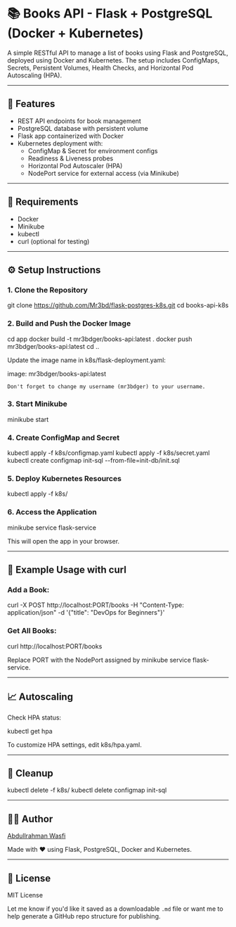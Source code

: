 # 📚 Books API - Flask + PostgreSQL (Docker + Kubernetes)

A simple RESTful API to manage a list of books using Flask and PostgreSQL, deployed using Docker and Kubernetes. The setup includes ConfigMaps, Secrets, Persistent Volumes, Health Checks, and Horizontal Pod Autoscaling (HPA).

---

## 🚀 Features

- REST API endpoints for book management
- PostgreSQL database with persistent volume
- Flask app containerized with Docker
- Kubernetes deployment with:
  - ConfigMap & Secret for environment configs
  - Readiness & Liveness probes
  - Horizontal Pod Autoscaler (HPA)
  - NodePort service for external access (via Minikube)

---

## 🧰 Requirements

- Docker
- Minikube
- kubectl
- curl (optional for testing)

---

## ⚙️ Setup Instructions

### 1. Clone the Repository

git clone https://github.com/Mr3bd/flask-postgres-k8s.git
cd books-api-k8s

### 2. Build and Push the Docker Image

cd app
docker build -t mr3bdger/books-api:latest .
docker push mr3bdger/books-api:latest
cd ..

Update the image name in k8s/flask-deployment.yaml:

image: mr3bdger/books-api:latest

```
Don't forget to change my username (mr3bdger) to your username.
```

### 3. Start Minikube

minikube start

### 4. Create ConfigMap and Secret

kubectl apply -f k8s/configmap.yaml
kubectl apply -f k8s/secret.yaml
kubectl create configmap init-sql --from-file=init-db/init.sql

### 5. Deploy Kubernetes Resources

kubectl apply -f k8s/

### 6. Access the Application

minikube service flask-service

This will open the app in your browser.

---

## 🧪 Example Usage with curl

### Add a Book:

curl -X POST http://localhost:PORT/books -H "Content-Type: application/json" -d '{"title": "DevOps for Beginners"}'

### Get All Books:

curl http://localhost:PORT/books

Replace PORT with the NodePort assigned by minikube service flask-service.

---

## 📈 Autoscaling

Check HPA status:

kubectl get hpa

To customize HPA settings, edit k8s/hpa.yaml.

---

## 🧼 Cleanup

kubectl delete -f k8s/
kubectl delete configmap init-sql

----

## 👨‍💻 Author

[Abdullrahman Wasfi](https://www.linkedin.com/in/abdullrahmanwasfi)

Made with ❤️ using Flask, PostgreSQL, Docker and Kubernetes.

---

## 📄 License

MIT License

Let me know if you'd like it saved as a downloadable `.md` file or want me to help generate a GitHub repo structure for publishing.
